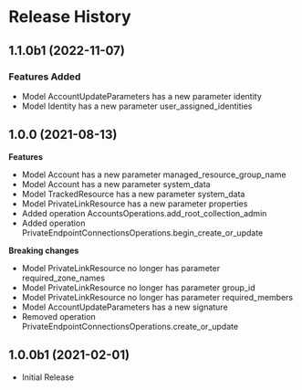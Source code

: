 # Release History

## 1.1.0b1 (2022-11-07)

### Features Added

  - Model AccountUpdateParameters has a new parameter identity
  - Model Identity has a new parameter user_assigned_identities

## 1.0.0 (2021-08-13)

**Features**

  - Model Account has a new parameter managed_resource_group_name
  - Model Account has a new parameter system_data
  - Model TrackedResource has a new parameter system_data
  - Model PrivateLinkResource has a new parameter properties
  - Added operation AccountsOperations.add_root_collection_admin
  - Added operation PrivateEndpointConnectionsOperations.begin_create_or_update

**Breaking changes**

  - Model PrivateLinkResource no longer has parameter required_zone_names
  - Model PrivateLinkResource no longer has parameter group_id
  - Model PrivateLinkResource no longer has parameter required_members
  - Model AccountUpdateParameters has a new signature
  - Removed operation PrivateEndpointConnectionsOperations.create_or_update

## 1.0.0b1 (2021-02-01)

* Initial Release